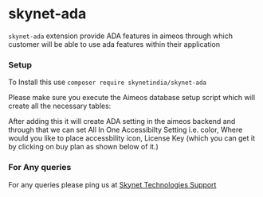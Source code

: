# skynet-ada
`skynet-ada` extension provide ADA features in aimeos through which customer will be able to use ada features within their application


### Setup

To Install this use `composer require skynetindia/skynet-ada`

Please make sure you execute the Aimeos database setup script which will create all the necessary tables:



After adding this it will create ADA setting in the aimeos backend and through that we can set All In One Accessibilty Setting i.e. color, Where would you like to place accessbility icon, License Key (which you can get it by clicking on buy plan as shown below of it.)

### For Any queries
For any queries please ping us at [Skynet Technologies Support](mailto:aimeos@skynettechnologies.com)

